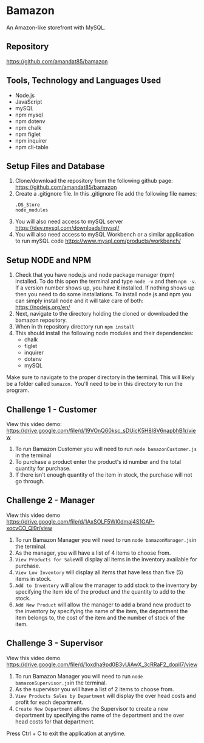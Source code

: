 # Bamazon
An Amazon-like storefront with MySQL. 

## Repository
https://github.com/amandat85/bamazon

## Tools, Technology and Languages Used
* Node.js
* JavaScript
* mySQL
* npm mysql
* npm dotenv
* npm chalk
* npm figlet
* npm inquirer
* npm cli-table

## Setup Files and Database
 1. Clone/download the repository from the following github page: https://github.com/amandat85/bamazon
 2. Create a .gitignore file. In this .gitignore file add the following file names:
    ```
    .DS_Store
    node_modules
    ```
3. You will also need access to mySQL server https://dev.mysql.com/downloads/mysql/
4. You will also need access to mySQL Workbench or a similar application to run mySQL code https://www.mysql.com/products/workbench/     

## Setup NODE and NPM
1. Check that you have node.js and node package manager (npm) installed. To do this open the terminal and type `node -v` and then `npm -v`. If a version number shows up, you have it installed. If nothing shows up then you need to do some installations. To install node.js and npm you can simply install node and it will take care of both: https://nodejs.org/en/
2. Next, navigate to the directory holding the cloned or downloaded the bamazon repository.
3. When in th repository directory run `npm install`
4. This should install the following node modules and their dependencies:
    * chalk
    * figlet
    * inquirer
    * dotenv
    * mySQL

Make sure to navigate to the proper directory in the terminal. This will likely be a folder called `bamazon.` You'll need to be in this directory to run the program.

## Challenge 1 - Customer
View this video demo: https://drive.google.com/file/d/19VOnQ60ksc_sDUicK5H8I8V6napbhB1r/view
1. To run Bamazon Customer you will need to run `node bamazonCustomer.js` in the terminal
2. To purchase a product enter the product's id number and the total quantity for purchase.
3. If there isn't enough quantity of the item in stock, the purchase will not go through.

## Challenge 2 - Manager
View this video demo https://drive.google.com/file/d/1AxSOLF5WI0dmaj4S1GAP-xocvCO_Ql9r/view
1. To run Bamazon Manager you will need to run `node bamazonManager.js`in the terminal.
2. As the manager, you will have a list of 4 items to choose from.
3. `View Products for Sale`will display all items in the inventory available for purchase.
4. `View Low Inventory` will display all items that have less than five (5) items in stock.
5. `Add to Inventory` will allow the manager to add stock to the inventory by specifying the item ide of the product and the quantity to add to the stock.
6. `Add New Product` will allow the manager to add a brand new product to the inventory by specifying the name of the item, the department the item belongs to, the cost of the item and the number of stock of the item.

## Challenge 3 - Supervisor
View this video demo https://drive.google.com/file/d/1oxdha9pd0B3vUiAwX_3cRRaF2_dopll7/view
1. To run Bamazon Manager you will need to run `node bamazonSupervisor.js`in the terminal.
2. As the supervisor you will have a list of 2 items to choose from.
3. `View Products Sales by Department` will display the over head costs and profit for each department.
4. `Create New Department` allows the Supervisor to create a new department by specifying the name of the department and the over head costs for that department.


Press Ctrl + C to exit the application at anytime.